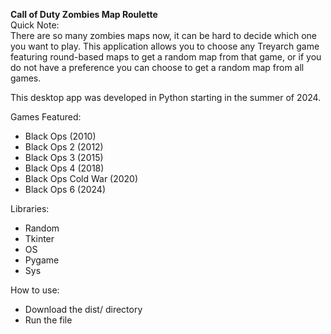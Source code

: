**Call of Duty Zombies Map Roulette**  
Quick Note:  
There are so many zombies maps now, it can be hard to decide which one you want to play. This application allows you to choose any Treyarch game featuring round-based maps to get a random map from that game, or if you do not have a preference you can choose to get a random map from all games.

This desktop app was developed in Python starting in the summer of 2024\.

Games Featured:

* Black Ops (2010)  
* Black Ops 2 (2012)  
* Black Ops 3 (2015)  
* Black Ops 4 (2018)  
* Black Ops Cold War (2020)  
* Black Ops 6 (2024)

Libraries:

* Random  
* Tkinter  
* OS  
* Pygame
* Sys

  
How to use:

* Download the dist/ directory  
* Run the file


